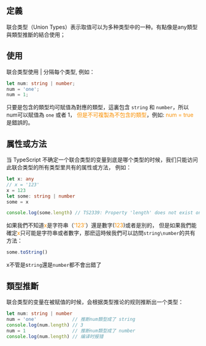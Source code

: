## 定義

联合类型（Union Types）表示取值可以为多种类型中的一种。有點像是any類型與類型推斷的結合使用；

## 使用

联合类型使用 | 分隔每个类型, 例如：

```typescript
let num: string | number;
num = 'one';
num = 1;
```

只要是包含的類型均可賦值為對應的類型，這裏包含 `string` 和 `number`，所以num可以賦值為 `one` 或者 1，
<font color=fa9003>但是不可複製為不包含的類型</font>，例如: <font color=fa9003>num = true</font> 是錯誤的。


## 属性或方法

当 TypeScript 不确定一个联合类型的变量到底是哪个类型的时候，我们只能访问此联合类型的所有类型里共有的属性或方法，
例如：

```typescript
let x: any
// x = '123'
x = 123
let some: string | number
some = x

console.log(some.length) // TS2339: Property 'length' does not exist on type 'string | number'. Property 'length' does not exist on type 'number'.
```
如果我們不知道<font color=fa9003>x</font>是字符串（<font color=fa9003>'123'</font>）還是數字(<font color=fa9003>123</font>)或者是別的，
但是如果我們能確定<font color=fa9003>x</font>只可能是字符串或者數字，那麽這時候我們可以訪問`string\number`的共有方法：

```typescript
some.toString()
```

x不管是s`tring`還是`number`都不會出錯了

## 類型推斷

联合类型的变量在被赋值的时候，会根据类型推论的规则推断出一个类型：

```typescript
let num: string | number
num = 'one'             // 推断num類型成了 string
console.log(num.length) // 3
num = 1                 // 推断num類型成了 number
console.log(num.length) // 编译时报错
```

